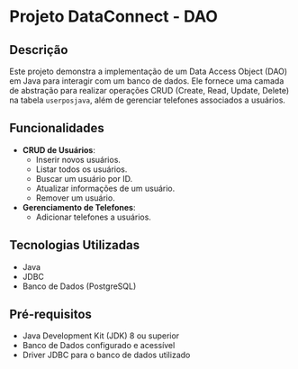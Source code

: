 # Projeto DataConnect - DAO

## Descrição

Este projeto demonstra a implementação de um Data Access Object (DAO) em Java para interagir com um banco de dados. Ele fornece uma camada de abstração para realizar operações CRUD (Create, Read, Update, Delete) na tabela `userposjava`, além de gerenciar telefones associados a usuários.

## Funcionalidades

-   **CRUD de Usuários**:
    -   Inserir novos usuários.
    -   Listar todos os usuários.
    -   Buscar um usuário por ID.
    -   Atualizar informações de um usuário.
    -   Remover um usuário.
-   **Gerenciamento de Telefones**:
    -   Adicionar telefones a usuários.

## Tecnologias Utilizadas

-   Java
-   JDBC
-   Banco de Dados (PostgreSQL)

## Pré-requisitos

-   Java Development Kit (JDK) 8 ou superior
-   Banco de Dados configurado e acessível
-   Driver JDBC para o banco de dados utilizado
